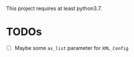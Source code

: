 This project requires at least python3.7.

# TODOs

- [ ] Maybe some `as_list` parameter for `XML_Config`
